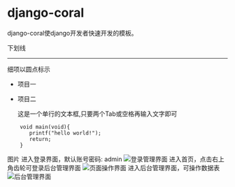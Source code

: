 django-coral
============

django-coral使django开发者快速开发的模板。


下划线
*******

细项以圆点标示
* 项目一
* 项目二 



    这是一个单行的文本框,只要两个Tab或空格再输入文字即可


```
    void main(void){
       printf("hello world!");
       return;
    }
```



图片
    进入登录界面，默认账号密码: admin
![登录管理界面](https://github.com/shanhuhai5739/django-coral/blob/master/static/img/djang-coral/coral-login.png)
    进入首页，点击右上角齿轮可登录后台管理界面
![页面操作界面](https://github.com/shanhuhai5739/django-coral/blob/master/static/img/djang-coral/coral-dashboard.png)
    进入后台管理界面，可操作数据表
![后台管理界面](https://github.com/shanhuhai5739/django-coral/blob/master/static/img/djang-coral/coral-admin.png)


